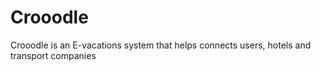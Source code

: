 # Crooodle

Crooodle is an E-vacations system that helps connects users, hotels and transport companies
